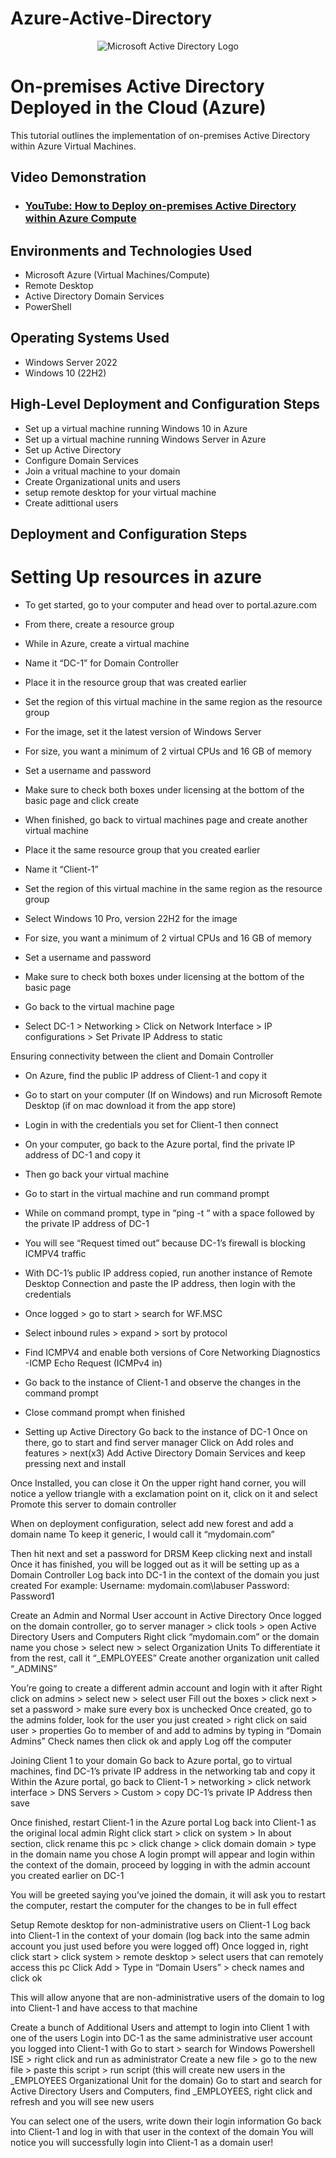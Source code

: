 # Azure-Active-Directory
<p align="center">
<img src="https://i.imgur.com/pU5A58S.png" alt="Microsoft Active Directory Logo"/>
</p>

<h1>On-premises Active Directory Deployed in the Cloud (Azure)</h1>
This tutorial outlines the implementation of on-premises Active Directory within Azure Virtual Machines.<br />


<h2>Video Demonstration</h2>

- ### [YouTube: How to Deploy on-premises Active Directory within Azure Compute](https://www.youtube.com)

<h2>Environments and Technologies Used</h2>

- Microsoft Azure (Virtual Machines/Compute)
- Remote Desktop
- Active Directory Domain Services
- PowerShell

<h2>Operating Systems Used </h2>

- Windows Server 2022
- Windows 10 (22H2)

<h2>High-Level Deployment and Configuration Steps</h2>

- Set up a virtual machine running Windows 10 in Azure
- Set up a virtual machine running Windows Server in Azure
- Set up Active Directory
- Configure Domain Services
- Join a vritual machine to your domain
- Create Organizational units and users
- setup remote desktop for your virtual machine
- Create adittional users

<h2>Deployment and Configuration Steps</h2>


# Setting Up resources in azure 
- To get started, go to your computer and head over to portal.azure.com 
- From there, create a resource group

- While in Azure, create a virtual machine  
- Name it “DC-1” for Domain Controller
- Place it in the resource group that was created earlier
- Set the region of this virtual machine in the same region as the resource group
- For the image, set it the latest version of Windows Server 
- For size, you want a minimum of 2 virtual CPUs and 16 GB of memory
- Set a username and password
- Make sure to check both boxes under licensing at the bottom of the basic page and click create

- When finished, go back to virtual machines page and create another virtual machine 
- Place it the same resource group that you created earlier 
- Name it “Client-1”
- Set the region of this virtual machine in the same region as the resource group
- Select Windows 10 Pro, version 22H2 for the image
- For size, you want a minimum of 2 virtual CPUs and 16 GB of memory
- Set a username and password 
- Make sure to check both boxes under licensing at the bottom of the basic page
- Go back to the virtual machine page 
- Select DC-1 > Networking > Click on Network Interface > IP configurations > Set Private IP Address to static

Ensuring connectivity between the client and Domain Controller
- On Azure, find the public IP address of Client-1 and copy it
- Go to start on your computer (If on Windows) and run Microsoft Remote Desktop (if on mac download it from the app store)
- Login in with the credentials you set for Client-1 then connect

- On your computer, go back to the Azure portal, find the private IP address of DC-1 and copy it
- Then go back your virtual machine
- Go to start in the virtual machine and run command prompt
- While on command prompt, type in “ping -t “ with a space followed by the private IP address of DC-1
- You will see “Request timed out” because DC-1’s firewall is blocking ICMPV4 traffic

- With DC-1’s public IP address copied, run another instance of Remote Desktop Connection and paste the IP address, then login with the credentials
- Once logged > go to start  > search for WF.MSC 
- Select inbound rules > expand > sort by protocol 
- Find ICMPV4 and enable both versions of Core Networking Diagnostics -ICMP Echo Request (ICMPv4 in)

- Go back to the instance of Client-1 and observe the changes in the command prompt
- Close command prompt when finished 

- Setting up Active Directory 
Go back to the instance of DC-1
Once on there, go to start and find server manager 
Click on Add roles and features > next(x3)
Add Active Directory Domain Services and keep pressing next and install

Once Installed, you can close it 
On the upper right hand corner, you will notice a yellow triangle with a exclamation point on it, click on it and select Promote this server to domain controller 

When on deployment configuration, select add new forest and add a domain name 
To keep it generic, I would call it “mydomain.com”

Then hit next and set a password for DRSM
Keep clicking next and install
Once it has finished, you will be logged out as it will be setting up as a Domain Controller 
Log back into DC-1 in the context of the domain you just created
For example: 
Username: mydomain.com\labuser 
Password: Password1


Create an Admin and Normal User account in Active Directory 
Once logged on the domain controller, go to server manager > click tools > open Active Directory Users and Computers 
Right click “mydomain.com” or the domain name you chose > select new > select Organization Units 
To differentiate it from the rest, call it “_EMPLOYEES” 
Create another organization unit called “_ADMINS” 

You’re going to create a different admin account and login with it after
Right click on admins > select new > select user
Fill out the boxes > click next > set a password > make sure every box is unchecked
Once created, go to the admins folder, look for the user you just created > right click on said user > properties
Go to member of and add to admins by typing in “Domain Admins”
Check names then click ok and apply
Log off the computer

Joining Client 1 to your domain
Go back to Azure portal, go to virtual machines, find DC-1’s private IP address in the networking tab and copy it 
Within the Azure portal, go back to Client-1 > networking > click network interface > DNS Servers > Custom > copy DC-1’s private IP Address then save

Once finished, restart Client-1 in the Azure portal 
Log back into Client-1 as the original local admin 
Right click start > click on system > In about section, click rename this pc > click change > click domain domain > type in the domain name you chose 
A login prompt will appear and login within the context of the domain, proceed by logging in with the admin account you created earlier on DC-1

You will be greeted saying you’ve joined the domain, it will ask you to restart the computer, restart the computer for the changes to be in full effect

Setup Remote desktop for non-administrative users on Client-1
 Log back into Client-1 in the context of your domain (log back into the same admin account you just used before you were logged off) 
Once logged in, right click start  > click system > remote desktop > select users that can remotely access this pc 
Click Add > Type in “Domain Users” > check names and click ok
 
This will allow anyone that are non-administrative users of the domain to log into Client-1 and have access to that machine 

Create a bunch of Additional Users and attempt to login into Client 1 with one of the users 
Login into DC-1 as the same administrative user account you logged into Client-1 with
Go to start > search for Windows Powershell ISE > right click and run as administrator
Create a new file > go to the new file > paste this script > run script (this will create new users in the _EMPLOYEES Organizational Unit for the domain)
Go to start and search for Active Directory Users and Computers, find _EMPLOYEES, right click and refresh and you will see new users 

You can select one of the users, write down their login information
Go back into Client-1 and log in with that user in the context of the domain 
You will notice you will successfully login into Client-1 as a domain user!

